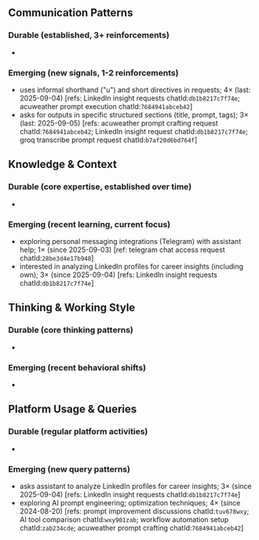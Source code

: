 ## Communication Patterns
### Durable (established, 3+ reinforcements)
-

### Emerging (new signals, 1-2 reinforcements)
- uses informal shorthand ("u") and short directives in requests; 4× (last: 2025-09-04) [refs: LinkedIn insight requests chatId:`db1b8217c7f74e`; acuweather prompt execution chatId:`7684941abceb42`]
- asks for outputs in specific structured sections (title, prompt, tags); 3× (last: 2025-09-05) [refs: acuweather prompt crafting request chatId:`7684941abceb42`; LinkedIn insight request chatId:`db1b8217c7f74e`; groq transcribe prompt request chatId:`b7af20d6bd764f`]

## Knowledge & Context
### Durable (core expertise, established over time)
-

### Emerging (recent learning, current focus)
- exploring personal messaging integrations (Telegram) with assistant help; 1× (since 2025-09-03) [ref: telegram chat access request chatId:`28be3d4e17b948`]
- interested in analyzing LinkedIn profiles for career insights (including own); 3× (since 2025-09-04) [refs: LinkedIn insight requests chatId:`db1b8217c7f74e`]

## Thinking & Working Style
### Durable (core thinking patterns)
-

### Emerging (recent behavioral shifts)
-

## Platform Usage & Queries
### Durable (regular platform activities)
-

### Emerging (new query patterns)
- asks assistant to analyze LinkedIn profiles for career insights; 3× (since 2025-09-04) [refs: LinkedIn insight requests chatId:`db1b8217c7f74e`]
- exploring AI prompt engineering; optimization techniques; 4× (since 2024-08-20) [refs: prompt improvement discussions chatId:`tuv678wxy`; AI tool comparison chatId:`wxy901zab`; workflow automation setup chatId:`zab234cde`; acuweather prompt crafting chatId:`7684941abceb42`]